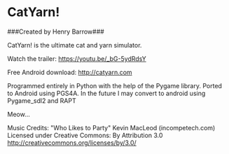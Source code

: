 # CatYarn!
###Created by Henry Barrow###

CatYarn! is the ultimate cat and yarn simulator. 

Watch the trailer: https://youtu.be/_bG-5ydRdsY

Free Android download: http://catyarn.com

Programmed entirely in Python with the help of the Pygame library. Ported to Android using PGS4A. In the future I may convert to android using Pygame_sdl2 and RAPT

Meow...

Music Credits:
"Who Likes to Party" Kevin MacLeod (incompetech.com) 
Licensed under Creative Commons: By Attribution 3.0
http://creativecommons.org/licenses/by/3.0/
